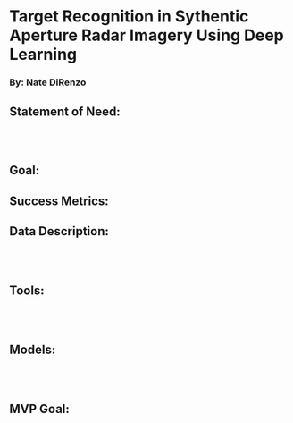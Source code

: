 # Target Recognition in Sythentic Aperture Radar Imagery Using Deep Learning
### By: Nate DiRenzo

## Statement of Need:

<br></br>
## Goal:


## Success Metrics:


## Data Description:


<br></br>
## Tools:

<br></br>
## Models:

<br></br>
## MVP Goal:
